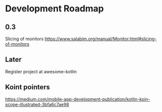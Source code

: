 # Development Roadmap



## 0.3

Slicing of monitors https://www.salabim.org/manual/Monitor.html#slicing-of-monitors

## Later

Register project at awesome-kotlin


## Koint pointers

https://medium.com/mobile-app-development-publication/kotlin-koin-scope-illustrated-3bfa6c7ae98